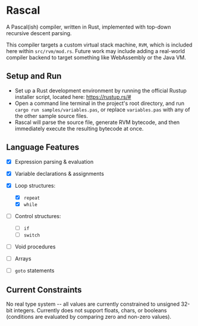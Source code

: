 # Rascal

A Pascal(ish) compiler, written in Rust, implemented with top-down recursive
descent parsing.  

This compiler targets a custom virtual stack machine, `RVM`, which is included
here within `src/rvm/mod.rs`. Future work may include adding a real-world compiler backend
to target something like WebAssembly or the Java VM.

## Setup and Run

* Set up a Rust development environment by running the official Rustup installer
script, located here: https://rustup.rs/#
* Open a command line terminal in the project's root directory, and run
`cargo run samples/variables.pas`, or replace `variables.pas` with any of the
other sample source files.
* Rascal will parse the source file, generate RVM bytecode, and then
immediately execute the resulting bytecode at once.


## Language Features

* [x] Expression parsing & evaluation
* [x] Variable declarations & assignments
* [x] Loop structures:
  - [x] `repeat`
  - [x] `while`
* [ ] Control structures:
  - [ ] `if`
  - [ ] `switch`
* [ ] Void procedures
* [ ] Arrays
* [ ] `goto` statements


## Current Constraints

No real type system -- all values are currently constrained to
unsigned 32-bit integers. Currently does not support floats, chars, or booleans (conditions are evaluated by comparing zero and non-zero values).
